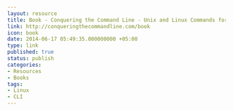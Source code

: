```yaml
---
layout: resource
title: Book - Conquering the Command Line - Unix and Linux Commands for Developers
link: http://conqueringthecommandline.com/book
icon: book
date: 2014-06-17 05:49:35.000000000 +05:00
type: link
published: true
status: publish
categories:
- Resources
- Books
tags: 
- Linux
- CLI
---
```

